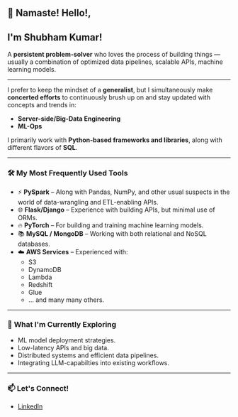 ## 👋 Namaste! Hello!, 
## I'm Shubham Kumar!

A **persistent problem-solver** who loves the process of building things — usually a combination of optimized data pipelines, scalable APIs, machine learning models.

---
I prefer to keep the mindset of a **generalist**, but I simultaneously make **concerted efforts** to continuously brush up on and stay updated with concepts and trends in:
   - **Server-side/Big-Data Engineering**  
   - **ML-Ops**  

I primarily work with **Python-based frameworks and libraries**, along with different flavors of **SQL**.

---

### 🛠️ **My Most Frequently Used Tools**
- ⚡ **PySpark** – Along with Pandas, NumPy, and other usual suspects in the world of data-wrangling and ETL-enabling APIs.  
- 🌐 **Flask/Django** – Experience with building APIs, but minimal use of ORMs.  
- 🔥 **PyTorch** – For building and training machine learning models.  
- 📚 **MySQL / MongoDB** – Working with both relational and NoSQL databases.  
- ☁️ **AWS Services** – Experienced with:  
    - S3  
    - DynamoDB  
    - Lambda  
    - Redshift  
    - Glue
    - ... and many many others.

---

### 🚀 **What I'm Currently Exploring**
- ML model deployment strategies.
- Low-latency APIs and big data.
- Distributed systems and efficient data pipelines.
- Integrating LLM-capabilties into existing workflows.

---

### 📫 **Let's Connect!**
- [LinkedIn](https://www.linkedin.com/in/shub-kumar)  

